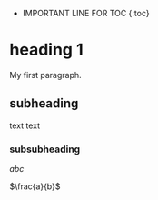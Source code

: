 * IMPORTANT LINE FOR TOC
{:toc}

# heading 1
My first paragraph.

## subheading
text
text

### subsubheading

$abc$

$\frac{a}{b}$

